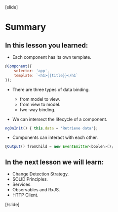 [slide]

# Summary

## In this lesson you learned:

- Each component has its own template.
```js
@Component({ 
    selector: 'app', 
    template: `<h1>{{title}}</h1`
});
```
- There are three types of data binding.
    - from model to view.
    - from view to model.
    - two-way binding.
    
- We can intersect the lifecycle of a component.
```js
ngOnInit() { this.data = 'Retrieve data'};
```
- Components can interact with each other.
```js
@Output() fromChild = new EventEmitter<boolen>();
```

## In the next lesson we will learn:

- Change Detection Strategy​.
- SOLID Principles​.
- Services​.
- Observables and RxJS​.
- HTTP Client.

[/slide]